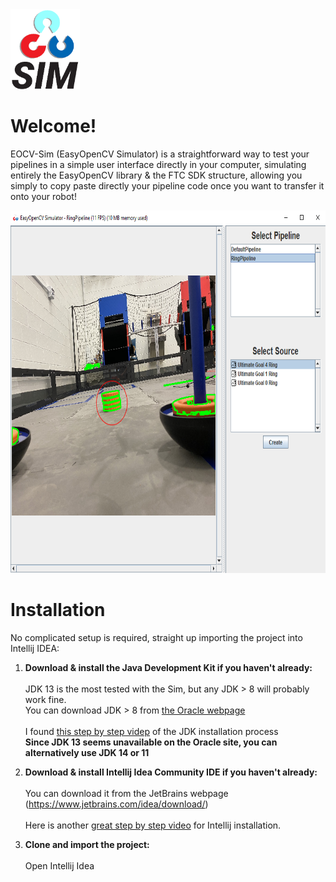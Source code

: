 <img src='src/ico_eocvsim_letters_transparent.png' height='128px' alt='EOCVSim'>

# Welcome!

EOCV-Sim (EasyOpenCV Simulator) is a straightforward way to test your pipelines in a 
simple user interface directly in your computer, simulating entirely the EasyOpenCV library & the 
FTC SDK structure, allowing you simply to copy paste directly your pipeline code once you want to 
transfer it onto your robot!

<img src='images/eocvsim_screenshot_1.png' width='718' height='580'>

# Installation

No complicated setup is required, straight up importing the project into Intellij IDEA:

1) **Download & install the Java Development Kit if you haven't already:**<br/><br/>
      JDK 13 is the most tested with the Sim, but any JDK > 8 will probably work fine.<br/>
      You can download JDK > 8 from [the Oracle webpage](https://www.oracle.com/java/technologies/javase-downloads.html)<br/><br/>
      I found [this step by step videp](https://www.youtube.com/watch?v=IJ-PJbvJBGs) of the JDK installation process<br/>
      **Since JDK 13 seems unavailable on the Oracle site, you can alternatively use JDK 14 or 11**

2) **Download & install Intellij Idea Community IDE if you haven't already:**<br/><br/>
      You can download it from the JetBrains webpage (https://www.jetbrains.com/idea/download/)<br/><br/>
      Here is another [great step by step video](https://www.youtube.com/watch?v=E2okEJIbUYs) for Intellij installation.
     
3) **Clone and import the project:** <br/><br/>
      Open Intellij Idea 
